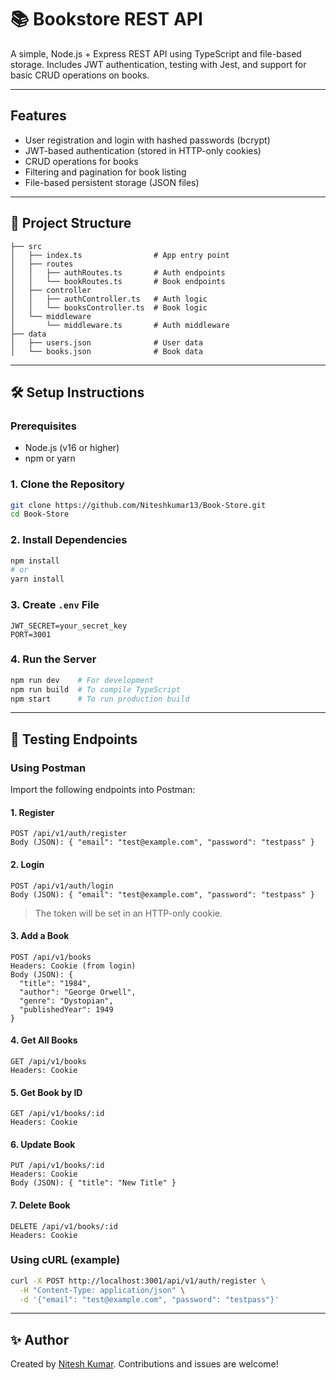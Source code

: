 # 📚 Bookstore REST API

A simple, Node.js + Express REST API using TypeScript and file-based storage. Includes JWT authentication, testing with Jest, and support for basic CRUD operations on books.

---

## Features

* User registration and login with hashed passwords (bcrypt)
* JWT-based authentication (stored in HTTP-only cookies)
* CRUD operations for books
* Filtering and pagination for book listing
* File-based persistent storage (JSON files)

---

## 📁 Project Structure

```
├── src
│   ├── index.ts                # App entry point
│   ├── routes
│   │   ├── authRoutes.ts       # Auth endpoints
│   │   └── bookRoutes.ts       # Book endpoints
│   ├── controller
│   │   ├── authController.ts   # Auth logic
│   │   └── booksController.ts  # Book logic
│   └── middleware
│       └── middleware.ts       # Auth middleware
├── data
│   ├── users.json              # User data
│   └── books.json              # Book data
```

---

## 🛠 Setup Instructions

### Prerequisites

* Node.js (v16 or higher)
* npm or yarn

### 1. Clone the Repository

```bash
git clone https://github.com/Niteshkumar13/Book-Store.git
cd Book-Store
```

### 2. Install Dependencies

```bash
npm install
# or
yarn install
```

### 3. Create `.env` File

```env
JWT_SECRET=your_secret_key
PORT=3001
```

### 4. Run the Server

```bash
npm run dev    # For development
npm run build  # To compile TypeScript
npm start      # To run production build
```

---

## 🧪 Testing Endpoints

### Using Postman

Import the following endpoints into Postman:

#### 1. Register

```http
POST /api/v1/auth/register
Body (JSON): { "email": "test@example.com", "password": "testpass" }
```

#### 2. Login

```http
POST /api/v1/auth/login
Body (JSON): { "email": "test@example.com", "password": "testpass" }
```

> The token will be set in an HTTP-only cookie.

#### 3. Add a Book

```http
POST /api/v1/books
Headers: Cookie (from login)
Body (JSON): {
  "title": "1984",
  "author": "George Orwell",
  "genre": "Dystopian",
  "publishedYear": 1949
}
```

#### 4. Get All Books

```http
GET /api/v1/books
Headers: Cookie
```

#### 5. Get Book by ID

```http
GET /api/v1/books/:id
Headers: Cookie
```

#### 6. Update Book

```http
PUT /api/v1/books/:id
Headers: Cookie
Body (JSON): { "title": "New Title" }
```

#### 7. Delete Book

```http
DELETE /api/v1/books/:id
Headers: Cookie
```

### Using cURL (example)

```bash
curl -X POST http://localhost:3001/api/v1/auth/register \
  -H "Content-Type: application/json" \
  -d '{"email": "test@example.com", "password": "testpass"}'
```

---

## ✨ Author

Created by [Nitesh Kumar](https://krnitesh.xyz). Contributions and issues are welcome!
